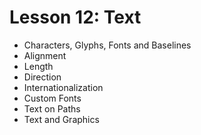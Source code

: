 # Lesson 12: Text
*   Characters, Glyphs, Fonts and Baselines
*   Alignment
*   Length
*   Direction
*   Internationalization
*   Custom Fonts
*   Text on Paths
*   Text and Graphics
